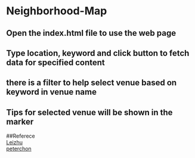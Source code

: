 # Neighborhood-Map
## Open the index.html file to use the web page
## Type location, keyword and click button to fetch data for specified content
## there is a filter to help select venue based on keyword in venue name 
## Tips for selected venue will be shown in the marker

##Referece  
<a href="https://github.com/lei-clearsky/neighborhood-map-seperate-model.git">Leizhu</a>  
<a href="https://github.com/peterchon/nanodegree-neighborhood-map-project.git">peterchon</a>  
